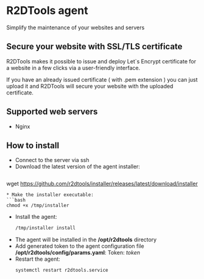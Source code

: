 # R2DTools agent
Simplify the maintenance of your websites and servers

## Secure your website with SSL/TLS certificate

R2DTools makes it possible to issue and deploy Let`s Encrypt certificate for a website in a few clicks via a user-friendly interface.

If you have an already issued certificate ( with .pem extension ) you can just upload it and R2DTools will secure your website with the uploaded certificate.

## Supported web servers

* Nginx

## How to install

* Connect to the server via ssh
* Download the latest version of the agent installer:
  ```bash 
 wget https://github.com/r2dtools/installer/releases/latest/download/installer 
  ```
* Make the installer executable:
  ```bash
  chmod +x /tmp/installer
  ```
* Install the agent:
  ```bash
  /tmp/installer install
  ```
* The agent will be installed in the <strong>/opt/r2dtools</strong> directory
* Add generated token to the agent configuration file <strong>/opt/r2dtools/config/params.yaml</strong>: Token: <em>token</em>
* Restart the agent:
  ```bash
  systemctl restart r2dtools.service
  ```
